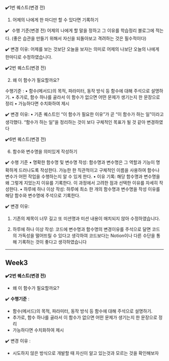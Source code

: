 ✔️1번 퀘스트(변경 전)

1. 어제의 나에게 한 마디만 할 수 있다면 기록하기

✔️  수행 기준(변경 전)
어제의 나에게 할 말을 정하고 그 이유를 학습정리 블로그에 적는다. (좋은 습관을 만들기 위해서 자신을 되돌아보고 격려하는 것은 필수적이다)

✔️ 변경 이유:
어제를 보는 것보단 오늘을 보자는 의미로 어제의 나보단 오늘의 나에게 한마디로 수정하였습니다.

✔️2번 퀘스트(변경 전)

2. 왜 이 함수가 필요할까요?

수행기준 :
• 함수(메서드)의 목적, 파라미터, 동작 방식 등 함수에 대해 주석으로 설명하기.
• 추가로, 함수 하나를 골라서 이 함수가 없으면 어떤 문제가 생기는지 한 문장으로 정리
• 가능하다면 수치화하여 제시

✔️ 변경 이유:
• 기존 퀘스트인 “이 함수가 필요한 이유”가 곧 “이 함수가 하는 일”이라고 생각했다.
“함수가 하는 일”을 정리하는 것이 보다 구체적인 목표가 될 것 같아 변경하였다

✔️6번 퀘스트(변경 전)

6. 함수와 변수명을 의미있게 작성하기

✔️ 수행 기준
• 명확한 함수명 및 변수명 작성: 함수명과 변수명은 그 역할과 기능이 명확하게 드러나도록 작성한다. 가능한 한 직관적이고 구체적인 이름을 사용하여 함수나 변수가 어떤 작업을 수행하는지 알 수 있게 한다.
• 이유 기록: 해당 함수명과 변수명을 왜 그렇게 지었는지 이유를 기록한다. 이 과정에서 고려한 점과 선택한 이유를 자세히 작성한다.
• 하루에 하나 이상 작성: 하루에 최소 한 개의 함수명과 변수명을 작성 이유를 해당 함수와 변수명에 주석으로 기록한다.

✔️ 변경 이유:

1.  기존의 제목이 너무 길고 또 미션명과 미션 내용이 매치되지 않아 수정하였습니다.

2.  하루에 하나 이상 작성:
    코드에 변수명과 함수명의 변경이유를 주석으로 달면 코드의 가독성을 떨어뜨릴 수 있다고 생각하여 코드보다는 Notion이나 다른 수단을 통해 기록하는 것이 좋다고 생각하였습니다



---

## Week3

**✔️2번 퀘스트(변경 전)**

- 왜 이 함수가 필요할까요?

✔️ **수행기준** :

-   함수(메서드)의 목적, 파라미터, 동작 방식 등 함수에 대해 주석으로 설명하기.
-   추가로, 함수 하나를 골라서 이 함수가 없으면 어떤 문제가 생기는지 한 문장으로 정리
-   가능하다면 수치화하여 제시

✔️ 변경 이유 :

- 시도하지 않은 방식으로 개발할 때 자신이 알고 있는것과 모르는 것을 확인해보자
